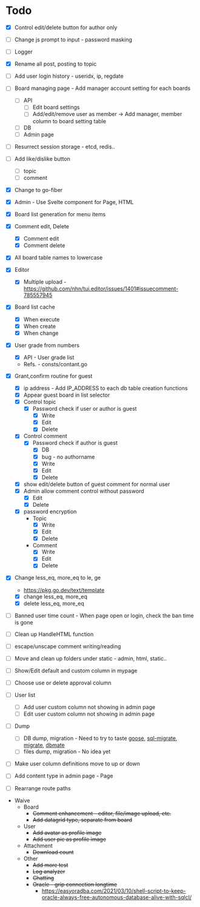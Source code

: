 # Todo

* [x] Control edit/delete button for author only
* [ ] Change js prompt to input - password masking

* [ ] Logger
* [x] Rename all post, posting to topic
* [ ] Add user login history - useridx, ip, regdate
* [ ] Board managing page - Add manager account setting for each boards
    * [ ] API
        * [ ] Edit board settings
        * [ ] Add/edit/remove user as member -> Add manager, member column to board setting table
    * [ ] DB
    * [ ] Admin page
* [ ] Resurrect session storage - etcd, redis..
* [ ] Add like/dislike button
    * [ ] topic
    * [ ] comment

* [x] Change to go-fiber
* [x] Admin - Use Svelte component for Page, HTML
* [x] Board list generation for menu items
* [x] Comment edit, Delete
    * [x] Comment edit
    * [x] Comment delete
* [x] All board table names to lowercase
* [x] Editor
    * [x] Multiple upload - https://github.com/nhn/tui.editor/issues/1401#issuecomment-785557945
* [x] Board list cache
    * [x] When execute
    * [x] When create
    * [x] When change
* [x] User grade from numbers
    * [x] API - User grade list
    * Refs. - consts/contant.go
* [x] Grant,confirm routine for guest
    * [x] ip address - Add IP_ADDRESS to each db table creation functions
    * [x] Appear guest board in list selector
    * [x] Control topic
        * [x] Password check if user or author is guest
            * [x] Write
            * [x] Edit
            * [x] Delete
    * [x] Control comment
        * [x] Password check if author is guest
            * [x] DB
            * [x] bug - no authorname
            * [x] Write
            * [x] Edit
            * [x] Delete
    * [x] show edit/delete button of guest comment for normal user
    * [x] Admin allow comment control without password
        * [x] Edit
        * [x] Delete
    * [x] password encryption
        * Topic
            * [x] Write
            * [x] Edit
            * [x] Delete
        * Comment
            * [x] Write
            * [x] Edit
            * [x] Delete
* [x] Change less_eq, more_eq to le, ge
    * https://pkg.go.dev/text/template
    * [x] change less_eq, more_eq
    * [x] delete less_eq, more_eq

* [ ] Banned user time count - When page open or login, check the ban time is gone
* [ ] Clean up HandleHTML function
* [ ] escape/unscape comment writing/reading
* [ ] Move and clean up folders under static - admin, html, static..
* [ ] Show/Edit default and custom column in mypage
* [ ] Choose use or delete approval column
* [ ] User list
    * [ ] Add user custom column not showing in admin page
    * [ ] Edit user custom column not showing in admin page
* [ ] Dump
    * [ ] DB dump, migration - Need to try to taste [goose](https://github.com/pressly/goose), [sql-migrate](https://github.com/rubenv/sql-migrate), [migrate](https://github.com/golang-migrate/migrate), [dbmate](https://github.com/amacneil/dbmate)
    * [ ] files dump, migration - No idea yet
* [ ] Make user column definitions move to up or down
* [ ] Add content type in admin page - Page
* [ ] Rearrange route paths

* Waive
    * Board
        * ~~Comment enhancement - editor, file/image upload, etc.~~
        * ~~Add datagrid type, separate from board~~
    * User
        * ~~Add avatar as profile image~~
        * ~~Add user pic as profile image~~
    * Attachment
        * ~~Download count~~
    * Other
        * ~~Add more test~~
        * ~~Log analyzer~~
        * ~~Chatting~~
        * ~~Oracle - grip connection longtime~~
            * https://easyoradba.com/2021/03/10/shell-script-to-keep-oracle-always-free-autonomous-database-alive-with-sqlcl/
